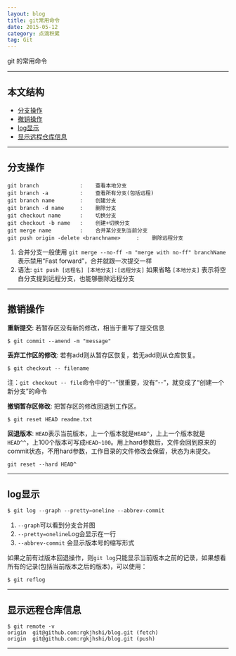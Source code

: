 ```yaml
---
layout: blog
title: git常用命令
date: 2015-05-12
category: 点滴积累
tag: Git
---
```



git 的常用命令




*****

## 本文结构

* [分支操作](#branch)
* [撤销操作](#reset)
* [log显示](#log)
* [显示远程仓库信息](#remote)


*****

<h2 id="branch"> 分支操作 </h2>

~~~
git branch             :    查看本地分支
git branch -a          :    查看所有分支(包括远程)
git branch name        :    创建分支
git branch -d name     :    删除分支
git checkout name      :    切换分支
git checkout -b name   :    创建+切换分支
git merge name         :    合并某分支到当前分支
git push origin -delete <branchname>     :    删除远程分支
~~~

1. 合并分支一般使用 `git merge --no-ff -m "merge with no-ff" branchName` 表示禁用“Fast forward”，合并就跟一次提交一样
2. 语法: `git push [远程名] [本地分支]:[远程分支]` 如果省略 `[本地分支]` 表示将空白分支提到远程分支，也能够删除远程分支

*****

<h2 id="reset"> 撤销操作 </h2>

**重新提交**: 若暂存区没有新的修改，相当于重写了提交信息

~~~
$ git commit --amend -m "message"
~~~

**丢弃工作区的修改**: 若有add则从暂存区恢复，若无add则从仓库恢复。

~~~
$ git checkout -- filename
~~~
注：`git checkout -- file`命令中的“--”很重要，没有“--”，就变成了“创建一个新分支”的命令  

**撤销暂存区修改**: 把暂存区的修改回退到工作区。

~~~
$ git reset HEAD readme.txt
~~~

**回退版本**: `HEAD`表示当前版本，上一个版本就是`HEAD^`，上上一个版本就是`HEAD^^`，上100个版本可写成`HEAD~100`。用上hard参数后，文件会回到原来的commit状态，不用hard参数，工作目录的文件修改会保留，状态为未提交。

~~~
git reset --hard HEAD^
~~~

*****

<h2 id="log"> log显示 </h2>

~~~java
$ git log --graph --pretty=oneline --abbrev-commit
~~~
1. `--graph`可以看到分支合并图
2. `--pretty=oneline`Log会显示在一行
3. `--abbrev-commit` 会显示版本号的缩写形式

如果之前有过版本回退操作，则`git log`只能显示当前版本之前的记录，如果想看所有的记录(包括当前版本之后的版本)，可以使用：

~~~
$ git reflog
~~~

*****

<h2 id="remote"> 显示远程仓库信息 </h2>

~~~
$ git remote -v
origin  git@github.com:rgkjhshi/blog.git (fetch)
origin  git@github.com:rgkjhshi/blog.git (push)
~~~

*****
